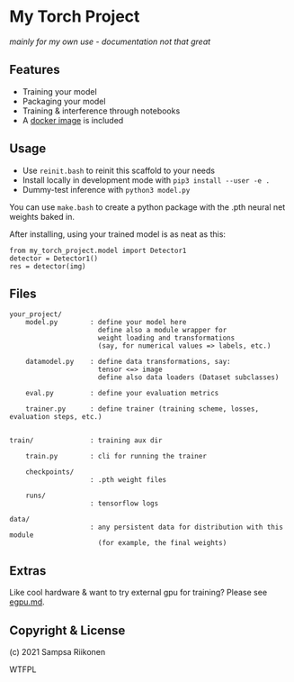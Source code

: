 
# My Torch Project

*mainly for my own use - documentation not that great*

## Features

- Training your model
- Packaging your model
- Training & interference through notebooks
- A [docker image](docker/) is included

## Usage

- Use ```reinit.bash``` to reinit this scaffold to your needs
- Install locally in development mode with ```pip3 install --user -e .```
- Dummy-test inference with ```python3 model.py```

You can use ``make.bash`` to create a python package with the .pth neural net weights baked in.

After installing, using your trained model is as neat as this:
```
from my_torch_project.model import Detector1
detector = Detector1()
res = detector(img)
```

## Files
```
your_project/
    model.py        : define your model here
                      define also a module wrapper for
                      weight loading and transformations
                      (say, for numerical values => labels, etc.)

    datamodel.py    : define data transformations, say:
                      tensor <=> image
                      define also data loaders (Dataset subclasses)

    eval.py         : define your evaluation metrics

    trainer.py      : define trainer (training scheme, losses, evaluation steps, etc.)


train/              : training aux dir

    train.py        : cli for running the trainer

    checkpoints/
                    : .pth weight files

    runs/
                    : tensorflow logs

data/
                    : any persistent data for distribution with this module
                      (for example, the final weights)
```

## Extras

Like cool hardware & want to try external gpu for training?  Please see [egpu.md](egpu.md).

## Copyright & License

(c) 2021 Sampsa Riikonen 

WTFPL

